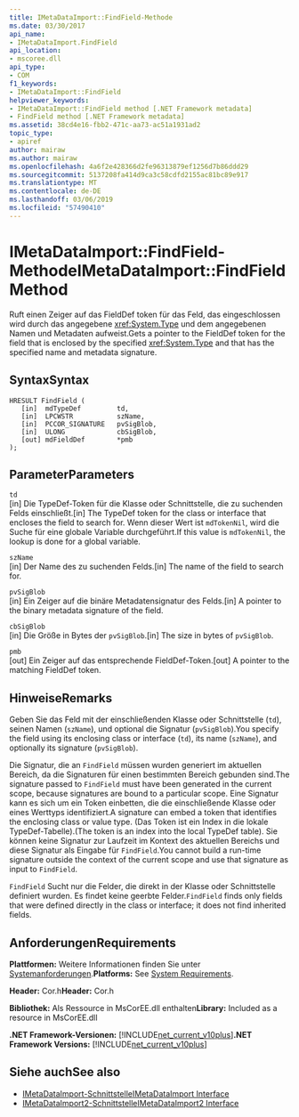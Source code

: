 ```yaml
---
title: IMetaDataImport::FindField-Methode
ms.date: 03/30/2017
api_name:
- IMetaDataImport.FindField
api_location:
- mscoree.dll
api_type:
- COM
f1_keywords:
- IMetaDataImport::FindField
helpviewer_keywords:
- IMetaDataImport::FindField method [.NET Framework metadata]
- FindField method [.NET Framework metadata]
ms.assetid: 38cd4e16-fbb2-471c-aa73-ac51a1931ad2
topic_type:
- apiref
author: mairaw
ms.author: mairaw
ms.openlocfilehash: 4a6f2e428366d2fe96313879ef1256d7b86ddd29
ms.sourcegitcommit: 5137208fa414d9ca3c58cdfd2155ac81bc89e917
ms.translationtype: MT
ms.contentlocale: de-DE
ms.lasthandoff: 03/06/2019
ms.locfileid: "57490410"
---
```

# <a name="imetadataimportfindfield-method"></a><span data-ttu-id="b6778-102">IMetaDataImport::FindField-Methode</span><span class="sxs-lookup"><span data-stu-id="b6778-102">IMetaDataImport::FindField Method</span></span>
<span data-ttu-id="b6778-103">Ruft einen Zeiger auf das FieldDef token für das Feld, das eingeschlossen wird durch das angegebene <xref:System.Type> und dem angegebenen Namen und Metadaten aufweist.</span><span class="sxs-lookup"><span data-stu-id="b6778-103">Gets a pointer to the FieldDef token for the field that is enclosed by the specified <xref:System.Type> and that has the specified name and metadata signature.</span></span>  
  
## <a name="syntax"></a><span data-ttu-id="b6778-104">Syntax</span><span class="sxs-lookup"><span data-stu-id="b6778-104">Syntax</span></span>  
  
```  
HRESULT FindField (  
   [in]  mdTypeDef         td,  
   [in]  LPCWSTR           szName,  
   [in]  PCCOR_SIGNATURE   pvSigBlob,  
   [in]  ULONG             cbSigBlob,  
   [out] mdFieldDef        *pmb  
);  
```  
  
## <a name="parameters"></a><span data-ttu-id="b6778-105">Parameter</span><span class="sxs-lookup"><span data-stu-id="b6778-105">Parameters</span></span>  
 `td`  
 <span data-ttu-id="b6778-106">[in] Die TypeDef-Token für die Klasse oder Schnittstelle, die zu suchenden Felds einschließt.</span><span class="sxs-lookup"><span data-stu-id="b6778-106">[in] The TypeDef token for the class or interface that encloses the field to search for.</span></span> <span data-ttu-id="b6778-107">Wenn dieser Wert ist `mdTokenNil`, wird die Suche für eine globale Variable durchgeführt.</span><span class="sxs-lookup"><span data-stu-id="b6778-107">If this value is `mdTokenNil`, the lookup is done for a global variable.</span></span>  
  
 `szName`  
 <span data-ttu-id="b6778-108">[in] Der Name des zu suchenden Felds.</span><span class="sxs-lookup"><span data-stu-id="b6778-108">[in] The name of the field to search for.</span></span>  
  
 `pvSigBlob`  
 <span data-ttu-id="b6778-109">[in] Ein Zeiger auf die binäre Metadatensignatur des Felds.</span><span class="sxs-lookup"><span data-stu-id="b6778-109">[in] A pointer to the binary metadata signature of the field.</span></span>  
  
 `cbSigBlob`  
 <span data-ttu-id="b6778-110">[in] Die Größe in Bytes der `pvSigBlob`.</span><span class="sxs-lookup"><span data-stu-id="b6778-110">[in] The size in bytes of `pvSigBlob`.</span></span>  
  
 `pmb`  
 <span data-ttu-id="b6778-111">[out] Ein Zeiger auf das entsprechende FieldDef-Token.</span><span class="sxs-lookup"><span data-stu-id="b6778-111">[out] A pointer to the matching FieldDef token.</span></span>  
  
## <a name="remarks"></a><span data-ttu-id="b6778-112">Hinweise</span><span class="sxs-lookup"><span data-stu-id="b6778-112">Remarks</span></span>  
 <span data-ttu-id="b6778-113">Geben Sie das Feld mit der einschließenden Klasse oder Schnittstelle (`td`), seinen Namen (`szName`), und optional die Signatur (`pvSigBlob`).</span><span class="sxs-lookup"><span data-stu-id="b6778-113">You specify the field using its enclosing class or interface (`td`), its name (`szName`), and optionally its signature (`pvSigBlob`).</span></span>  
  
 <span data-ttu-id="b6778-114">Die Signatur, die an `FindField` müssen wurden generiert im aktuellen Bereich, da die Signaturen für einen bestimmten Bereich gebunden sind.</span><span class="sxs-lookup"><span data-stu-id="b6778-114">The signature passed to `FindField` must have been generated in the current scope, because signatures are bound to a particular scope.</span></span> <span data-ttu-id="b6778-115">Eine Signatur kann es sich um ein Token einbetten, die die einschließende Klasse oder eines Werttyps identifiziert.</span><span class="sxs-lookup"><span data-stu-id="b6778-115">A signature can embed a token that identifies the enclosing class or value type.</span></span> <span data-ttu-id="b6778-116">(Das Token ist ein Index in die lokale TypeDef-Tabelle).</span><span class="sxs-lookup"><span data-stu-id="b6778-116">(The token is an index into the local TypeDef table).</span></span> <span data-ttu-id="b6778-117">Sie können keine Signatur zur Laufzeit im Kontext des aktuellen Bereichs und diese Signatur als Eingabe für `FindField`.</span><span class="sxs-lookup"><span data-stu-id="b6778-117">You cannot build a run-time signature outside the context of the current scope and use that signature as input to `FindField`.</span></span>  
  
 <span data-ttu-id="b6778-118">`FindField` Sucht nur die Felder, die direkt in der Klasse oder Schnittstelle definiert wurden. Es findet keine geerbte Felder.</span><span class="sxs-lookup"><span data-stu-id="b6778-118">`FindField` finds only fields that were defined directly in the class or interface; it does not find inherited fields.</span></span>  
  
## <a name="requirements"></a><span data-ttu-id="b6778-119">Anforderungen</span><span class="sxs-lookup"><span data-stu-id="b6778-119">Requirements</span></span>  
 <span data-ttu-id="b6778-120">**Plattformen:** Weitere Informationen finden Sie unter [Systemanforderungen](../../../../docs/framework/get-started/system-requirements.md).</span><span class="sxs-lookup"><span data-stu-id="b6778-120">**Platforms:** See [System Requirements](../../../../docs/framework/get-started/system-requirements.md).</span></span>  
  
 <span data-ttu-id="b6778-121">**Header:** Cor.h</span><span class="sxs-lookup"><span data-stu-id="b6778-121">**Header:** Cor.h</span></span>  
  
 <span data-ttu-id="b6778-122">**Bibliothek:** Als Ressource in MsCorEE.dll enthalten</span><span class="sxs-lookup"><span data-stu-id="b6778-122">**Library:** Included as a resource in MsCorEE.dll</span></span>  
  
 <span data-ttu-id="b6778-123">**.NET Framework-Versionen:** [!INCLUDE[net_current_v10plus](../../../../includes/net-current-v10plus-md.md)]</span><span class="sxs-lookup"><span data-stu-id="b6778-123">**.NET Framework Versions:** [!INCLUDE[net_current_v10plus](../../../../includes/net-current-v10plus-md.md)]</span></span>  
  
## <a name="see-also"></a><span data-ttu-id="b6778-124">Siehe auch</span><span class="sxs-lookup"><span data-stu-id="b6778-124">See also</span></span>
- [<span data-ttu-id="b6778-125">IMetaDataImport-Schnittstelle</span><span class="sxs-lookup"><span data-stu-id="b6778-125">IMetaDataImport Interface</span></span>](../../../../docs/framework/unmanaged-api/metadata/imetadataimport-interface.md)
- [<span data-ttu-id="b6778-126">IMetaDataImport2-Schnittstelle</span><span class="sxs-lookup"><span data-stu-id="b6778-126">IMetaDataImport2 Interface</span></span>](../../../../docs/framework/unmanaged-api/metadata/imetadataimport2-interface.md)

